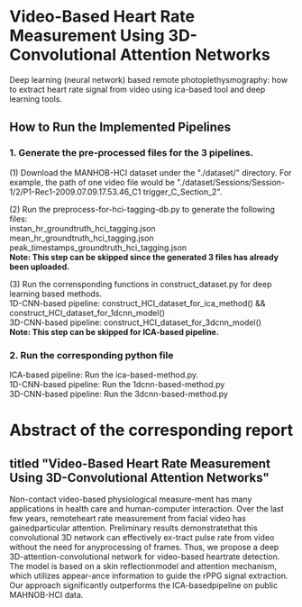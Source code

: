 # Video-Based Heart Rate Measurement Using 3D-Convolutional Attention Networks
Deep learning (neural network) based remote photoplethysmography: how to extract heart rate signal from video using ica-based tool and deep learning tools.

## How to Run the Implemented Pipelines

### 1. Generate the pre-processed files for the 3 pipelines.
(1) Download the MANHOB-HCI dataset under the "./dataset/" directory. For example, the path of one video file would be "./dataset/Sessions/Session-1/2/P1-Rec1-2009.07.09.17.53.46_C1 trigger_C_Section_2".

(2) Run the preprocess-for-hci-tagging-db.py to generate the following files:  
	instan_hr_groundtruth_hci_tagging.json  
	mean_hr_groundtruth_hci_tagging.json  
	peak_timestamps_groundtruth_hci_tagging.json  
**Note: This step can be skipped since the generated 3 files has already been uploaded.**

(3) Run the corrensponding functions in construct_dataset.py for deep learning based methods.  
	1D-CNN-based pipeline: construct_HCI_dataset_for_ica_method() && construct_HCI_dataset_for_1dcnn_model()  
	3D-CNN-based pipeline: construct_HCI_dataset_for_3dcnn_model()  
**Note: This step can be skipped for ICA-based pipeline.**

### 2. Run the corresponding python file  
ICA-based pipeline: Run the ica-based-method.py.  
1D-CNN-based pipeline: Run the 1dcnn-based-method.py  
3D-CNN-based pipeline: Run the 3dcnn-based-method.py  

# Abstract of the corresponding report
## titled "Video-Based Heart Rate Measurement Using 3D-Convolutional Attention Networks" 
Non-contact video-based physiological measure-ment has many applications in health care and human-computer interaction. Over the last few years, remoteheart rate measurement from facial video has gainedparticular attention.  Preliminary results demonstratethat this convolutional 3D network can effectively ex-tract pulse rate from video without the need for anyprocessing of frames. 
Thus, we propose a deep 3D-attention-convolutional network for video-based heartrate detection. The model is based on a skin reflectionmodel and attention mechanism, which utilizes appear-ance information to guide the rPPG signal extraction. Our approach significantly outperforms the ICA-basedpipeline on public MAHNOB-HCI data.

